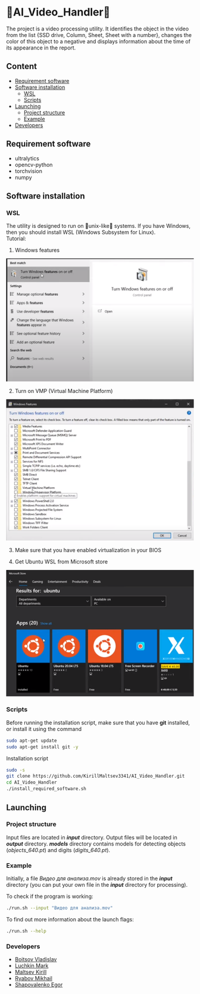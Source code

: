 # 🤖AI_Video_Handler🤖
The project is a video processing utility.
It identifies the object in the video from the list {SSD drive, Column, Sheet, Sheet with a number}, 
changes the color of this object to a negative and displays information about the time of its appearance in the report.


## Сontent
- [Requirement software](#requirement-software)
- [Software installation](#software-installation)
  - [WSL](#wsl)
  - [Scripts](#scripts)
- [Launching](#launch)
  - [Project structure](project-structure)
  - [Example](#example)
- [Developers](#developers)

<a name="requirement-software"></a>

## Requirement software
- ultralytics
- opencv-python
- torchvision
- numpy

<a name="software-installation"></a>

## Software installation

<a name="wsl"></a>

### WSL

The utility is designed to run on 🐧unix-like🐧 systems. If you have Windows, then you should install WSL (Windows Subsystem for Linux).  
Tutorial:

  1. Windows features

  ![Image alt](https://github.com/KirillMaltsev3341/Images/raw/main/Windows_features.png)
  
  2. Turn on VMP (Virtual Machine Platform)

  ![Image alt](https://github.com/KirillMaltsev3341/Images/raw/main/Turn_on_VMP.png)
  
  3. Make sure that you have enabled virtualization in your BIOS

  4. Get Ubuntu WSL from Microsoft store

  ![Image alt](https://github.com/KirillMaltsev3341/Images/raw/main/WSL_Microsoft_store.png)


<a name="scripts"></a>

### Scripts

Before running the installation script, make sure that you have **git** installed, or install it using the command
```bash
sudo apt-get update
sudo apt-get install git -y
```

Installation script
```bash
sudo -s
git clone https://github.com/KirillMaltsev3341/AI_Video_Handler.git
cd AI_Video_Handler
./install_required_software.sh
```

<a name="launching"></a>

## Launching

<a name="project-structure"></a>

### Project structure

Input files are located in ***input*** directory. Output files will be located in ***output*** directory.
***models*** directory contains models for detecting objects (*objects_640.pt*) and digits (*digits_640.pt*).


<a name="example"></a>

### Example

Initially, a file *Видео для анализа.mov* is already stored in the ***input*** directory (you can put your own file in the ***input*** directory for processing).

To check if the program is working:
```bash
./run.sh --input "Видео для анализа.mov"
```

To find out more information about the launch flags:
```bash
./run.sh --help
```

<a name="developers"></a>

### Developers

  - [Boitsov Vladislav](https://github.com/VBStudi0s)
  - [Luchkin Mark](https://github.com/markluchkin)
  - [Maltsev Kirill](https://github.com/KirillMaltsev3341)
  - [Ryabov	Mikhail](https://github.com/Devilpoper)
  - [Shapovalenko Egor](https://github.com/lastikp0)
